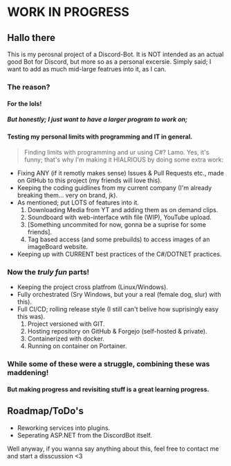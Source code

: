# WORK IN PROGRESS

## Hallo there
This is my perosnal project of a Discord-Bot.
It is NOT intended as an actual good Bot for Discord, but more so as a personal excersie.
Simply said; I want to add as much mid-large featrues into it, as I can.

### The reason?
#### For the lols!

##### But honestly; I just want to have a larger program to work on;
#### Testing my personal limits with programming and IT in general.

> Finding limits with programming and ur using C#? Lamo.
Yes, it's funny; that's why I'm making it HIALRIOUS by doing some extra work:
- Fixing ANY (if it remotly makes sense) Issues & Pull Requests etc., made on GitHub to this project (my friends will love this).
- Keeping the coding guidlines from my current company (I'm already breaking them... very on brand, jk).
- As mentioned; put LOTS of features into it.
	1. Downloading Media from YT and adding them as on demand clips.
	2. Soundboard with web-interface wtih file (WIP), YouTube upload.
	3. [Something uncommited for now, gonna be a suprise for some friends].
	4. Tag based access (and some prebuilds) to access images of an imageBoard website.
- Keeping up with CURRENT best practices of the C#/DOTNET practices.
### Now the *truly fun* parts!
- Keeping the project cross platfrom (Linux/Windows).
- Fully orchestrated (Sry Windows, but your a real (female dog, slur) with this).
- Full CI/CD; rolling release style (I still can't belive how suprisingly easy this was).
	1. Project versioned with GIT.
	2. Hosting repository on GitHub & Forgejo (self-hosted & private).
	3. Containerized with docker.
	4. Running on container on Portainer.

### While some of these were a struggle, combining these was maddening!
#### But making progress and revisiting stuff is a great learning progress.

## Roadmap/ToDo's
- Reworking services into plugins.
- Seperating ASP.NET from the DiscordBot itself.

Well anyway, if you wanna say anything about this, feel free to contact me and start a disscussion <3
